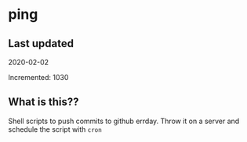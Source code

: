 # ping

## Last updated
2020-02-02

Incremented: 1030

## What is this??
Shell scripts to push commits to github errday. Throw it on a server and schedule the script with `cron`
